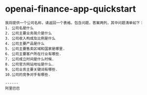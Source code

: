 # openai-finance-app-quickstart

```
我将提供一个公司名称，请返回一个表格，包含问题，答案两列，其中问题清单如下：
1. 公司名是什么
2. 公司主要业务简介是什么
3. 公司收入构成及比例是什么
4. 公司主要产品是什么
5. 公司主要售卖区域和国家是哪里.
6. 公司主要客户所在行业有哪些.
7. 公司成立时间是什么时候.
8. 公司官方网站地址是什么.
9. 公司业务主要关键词有哪些.
10.公司的竞争对手有哪些.

------
阿里巴巴


```
